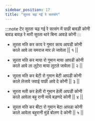 ```yaml
---
sidebar_position: 17
title: "सुरता चढ़ गई रे सतसंग"
---
```


:::note टेर
सुरता चढ़ गई रे सत्संग में पाछी बावड़ी कोनी <br/>
बावड बावड़ रे मारी सुरता थारे बिना आवडे कोनी
:::

- सुरता मति कर काय रे गुमार काय आपडी कोनी <br/>
  काले आवे ला यमराज मार ले जावेला || १ ||

- सुरता मति कर माया रो गुमान माया आपडी कोनी <br/>
  काले आवे ला लुटेरा माया लुटले जावेला || २ ||

- सुरता मति कर बेटी रो गुमान बेटी आपडी कोनी <br/>
  काले लेजावे जवाई पाछी आवे दे कोनी || ३ ||

- सुरता मती कर हेली रो गुमान हेली आपडी कोनी <br/>
  काले आवेला बहु रानी माये बड़णदे कोनी || ४ ||

- सुरता मति कर बीटा रो गुमान बेटा आपडा कोनी <br/>
  काले आवेला बहुरानी मुंडे बोलण दे कोनी || ५ ||
